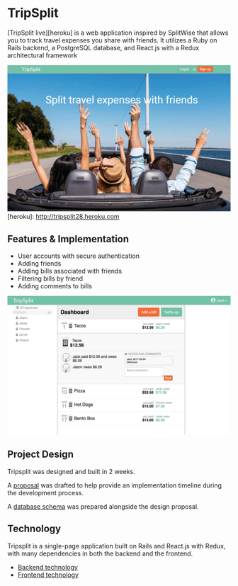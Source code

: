 # TripSplit

[TripSplit live][heroku] is a web application inspired by SplitWise that allows you to track travel expenses you share with friends. It utilizes a Ruby on Rails backend, a PostgreSQL database, and React.js with a Redux architectural framework

![image of homepage][home page]
[heroku]: http://tripsplit28.heroku.com

## Features & Implementation
- User accounts with secure authentication
- Adding friends
- Adding bills associated with friends
- Filtering bills by friend
- Adding comments to bills

![image of details][details]


## Project Design
Tripsplit was designed and built in 2 weeks.

A [proposal][proposal] was drafted to help provide an implementation timeline during the development process.

A [database schema][schema] was prepared alongside the design proposal.

## Technology

Tripsplit is a single-page application built on Rails and React.js with Redux, with many dependencies in both the backend and the frontend.

- [Backend technology][backend]
- [Frontend technology][frontend]


[chime]: https://chime.audio
[home page]: ./docs/screenshots/welcome.png "Tripsplit home page"
[details]: ./docs/screenshots/details.png "Bill details"
[proposal]: ./docs/proposal.md
[schema]: ./docs/schema.md
[backend]: ./docs/backend.md
[frontend]: ./docs/frontend.md
